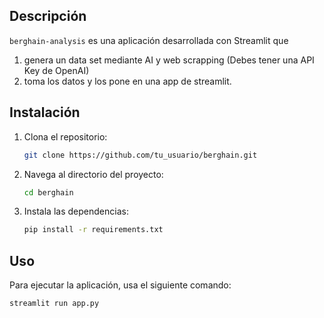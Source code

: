 ## Descripción

`berghain-analysis` es una aplicación desarrollada con Streamlit que 
1. genera un data set mediante AI y web scrapping (Debes tener una API Key de OpenAI)
2. toma los datos y los pone en una app de streamlit.

## Instalación

1. Clona el repositorio:
    ```bash
    git clone https://github.com/tu_usuario/berghain.git
    ```
2. Navega al directorio del proyecto:
    ```bash
    cd berghain
    ```
3. Instala las dependencias:
    ```bash
    pip install -r requirements.txt
    ```

## Uso

Para ejecutar la aplicación, usa el siguiente comando:
```bash
streamlit run app.py
```